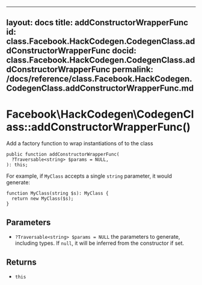 
***

layout: docs
title: addConstructorWrapperFunc
id: class.Facebook.HackCodegen.CodegenClass.addConstructorWrapperFunc
docid: class.Facebook.HackCodegen.CodegenClass.addConstructorWrapperFunc
permalink: /docs/reference/class.Facebook.HackCodegen.CodegenClass.addConstructorWrapperFunc.md
---







# Facebook\\HackCodegen\\CodegenClass::addConstructorWrapperFunc()




Add a factory function to wrap instantiations of to the class




``` Hack
public function addConstructorWrapperFunc(
  ?Traversable<string> $params = NULL,
): this;
```




For example, if ` MyClass ` accepts a single `` string `` parameter, it would
generate:




```
function MyClass(string $s): MyClass {
  return new MyClass($s);
}
```




## Parameters




* ` ?Traversable<string> $params = NULL ` the parameters to generate, including types. If `` null ``,
  it will be inferred from the constructor if set.




## Returns




- ` this `